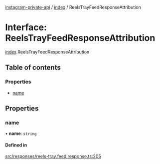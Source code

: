 [instagram-private-api](../../README.md) / [index](../../modules/index.md) / ReelsTrayFeedResponseAttribution

# Interface: ReelsTrayFeedResponseAttribution

[index](../../modules/index.md).ReelsTrayFeedResponseAttribution

## Table of contents

### Properties

- [name](ReelsTrayFeedResponseAttribution.md#name)

## Properties

### name

• **name**: `string`

#### Defined in

[src/responses/reels-tray.feed.response.ts:205](https://github.com/Nerixyz/instagram-private-api/blob/0e0721c/src/responses/reels-tray.feed.response.ts#L205)

